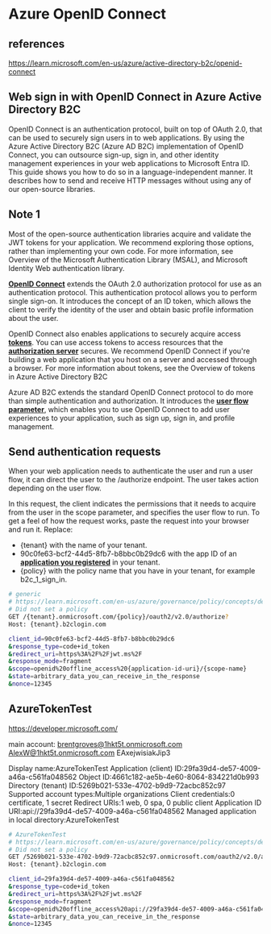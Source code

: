 # Azure OpenID Connect

## references

<https://learn.microsoft.com/en-us/azure/active-directory-b2c/openid-connect>

## Web sign in with OpenID Connect in Azure Active Directory B2C

OpenID Connect is an authentication protocol, built on top of OAuth 2.0, that can be used to securely sign users in to web applications. By using the Azure Active Directory B2C (Azure AD B2C) implementation of OpenID Connect, you can outsource sign-up, sign in, and other identity management experiences in your web applications to Microsoft Entra ID. This guide shows you how to do so in a language-independent manner. It describes how to send and receive HTTP messages without using any of our open-source libraries.

## Note 1

Most of the open-source authentication libraries acquire and validate the JWT tokens for your application. We recommend exploring those options, rather than implementing your own code. For more information, see Overview of the Microsoft Authentication Library (MSAL), and Microsoft Identity Web authentication library.

**[OpenID Connect](https://openid.net/specs/openid-connect-core-1_0.html)** extends the OAuth 2.0 authorization protocol for use as an authentication protocol. This authentication protocol allows you to perform single sign-on. It introduces the concept of an ID token, which allows the client to verify the identity of the user and obtain basic profile information about the user.

OpenID Connect also enables applications to securely acquire access **[tokens](https://learn.microsoft.com/en-us/azure/active-directory-b2c/tokens-overview)**. You can use access tokens to access resources that the **[authorization server](https://learn.microsoft.com/en-us/azure/active-directory-b2c/protocols-overview)** secures. We recommend OpenID Connect if you're building a web application that you host on a server and accessed through a browser. For more information about tokens, see the Overview of tokens in Azure Active Directory B2C

Azure AD B2C extends the standard OpenID Connect protocol to do more than simple authentication and authorization. It introduces the **[user flow parameter](https://learn.microsoft.com/en-us/azure/active-directory-b2c/user-flow-overview)**, which enables you to use OpenID Connect to add user experiences to your application, such as sign up, sign in, and profile management.

## Send authentication requests

When your web application needs to authenticate the user and run a user flow, it can direct the user to the /authorize endpoint. The user takes action depending on the user flow.

In this request, the client indicates the permissions that it needs to acquire from the user in the scope parameter, and specifies the user flow to run. To get a feel of how the request works, paste the request into your browser and run it. Replace:

- {tenant} with the name of your tenant.
- 90c0fe63-bcf2-44d5-8fb7-b8bbc0b29dc6 with the app ID of an **[application you registered](https://learn.microsoft.com/en-us/azure/active-directory-b2c/tutorial-register-applications)** in your tenant.
- {policy} with the policy name that you have in your tenant, for example b2c_1_sign_in.

```bash
# generic
# https://learn.microsoft.com/en-us/azure/governance/policy/concepts/definition-structure
# Did not set a policy
GET /{tenant}.onmicrosoft.com/{policy}/oauth2/v2.0/authorize?
Host: {tenant}.b2clogin.com

client_id=90c0fe63-bcf2-44d5-8fb7-b8bbc0b29dc6
&response_type=code+id_token
&redirect_uri=https%3A%2F%2Fjwt.ms%2F
&response_mode=fragment
&scope=openid%20offline_access%20{application-id-uri}/{scope-name}
&state=arbitrary_data_you_can_receive_in_the_response
&nonce=12345
```

## AzureTokenTest

<https://developer.microsoft.com/>

main account: <brentgroves@1hkt5t.onmicrosoft.com>
<AlexW@1hkt5t.onmicrosoft.com>
EAxejwisiakJip3

Display name:AzureTokenTest
Application (client) ID:29fa39d4-de57-4009-a46a-c561fa048562
Object ID:4661c182-ae5b-4e60-8064-834221d0b993
Directory (tenant) ID:5269b021-533e-4702-b9d9-72acbc852c97
Supported account types:Multiple organizations
Client credentials:0 certificate, 1 secret
Redirect URIs:1 web, 0 spa, 0 public client
Application ID URI:api://29fa39d4-de57-4009-a46a-c561fa048562
Managed application in local directory:AzureTokenTest

```bash
# AzureTokenTest
# https://learn.microsoft.com/en-us/azure/governance/policy/concepts/definition-structure
# Did not set a policy
GET /5269b021-533e-4702-b9d9-72acbc852c97.onmicrosoft.com/oauth2/v2.0/authorize?
Host: {tenant}.b2clogin.com

client_id=29fa39d4-de57-4009-a46a-c561fa048562
&response_type=code+id_token
&redirect_uri=https%3A%2F%2Fjwt.ms%2F
&response_mode=fragment
&scope=openid%20offline_access%20api://29fa39d4-de57-4009-a46a-c561fa048562/{scope-name}
&state=arbitrary_data_you_can_receive_in_the_response
&nonce=12345
```
